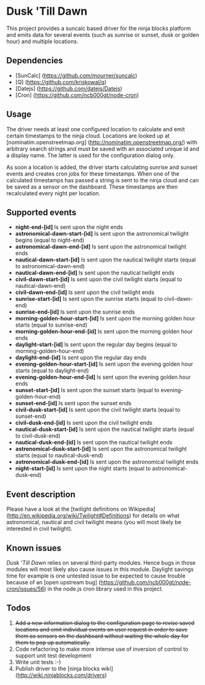Dusk 'Till Dawn
===============

This project provides a suncalc based driver for the ninja blocks platform and emits data for several events (such as sunrise or sunset, dusk or golden hour) and multiple locations.

Dependencies
------------

- [SunCalc] (https://github.com/mourner/suncalc)
- [Q] (https://github.com/kriskowal/q)
- [Datejs] (https://github.com/datejs/Datejs)
- [Cron] (https://github.com/ncb000gt/node-cron)

Usage
-----

The driver needs at least one configured location to calculate and emit certain timestamps to the ninja cloud. Locations are looked up at [nominatim.openstreetmap.org] (http://nominatim.openstreetmap.org/) with arbitrary search strings and must be saved with an associated unique id and a display name. The latter is used for the configuration dialog only. 

As soon a location is added, the driver starts calculating sunrise and sunset events and creates cron jobs for these timestamps. When one of the calculated timestamps has passed a string is sent to the ninja cloud and can be saved as a sensor on the dashboard. These timestamps are then recalculated every night per location.

Supported events
----------------

- **night-end-[id]** Is sent upon the night ends
- **astronomical-dawn-start-[id]** Is sent upon the astronomical twilight begins (equal to night-end)
- **astronomical-dawn-end-[id]** Is sent upon the astronomical twilight ends
- **nautical-dawn-start-[id]** Is sent upon the nautical twilight starts (equal to astronomical-dawn-end)
- **nautical-dawn-end-[id]** Is sent upon the nautical twilight ends
- **civil-dawn-start-[id]** Is sent upon the civil twilight starts (equal to nautical-dawn-end)
- **civil-dawn-end-[id]** Is sent upon the civil twilight ends
- **sunrise-start-[id]** Is sent upon the sunrise starts (equal to civil-dawn-end)
- **sunrise-end-[id]** Is sent upon the sunrise ends
- **morning-golden-hour-start-[id]** Is sent upon the morning golden hour starts (equal to sunrise-end)
- **morning-golden-hour-end-[id]** Is sent upon the morning golden hour ends
- **daylight-start-[id]** Is sent upon the regular day begins (equal to morning-golden-hour-end)
- **daylight-end-[id]** Is sent upon the regular day ends
- **evening-golden-hour-start-[id]** Is sent upon the evening golden hour starts (equal to daylight-end)
- **evening-golden-hour-end-[id]** Is sent upon the evening golden hour ends
- **sunset-start-[id]** Is sent upon the sunset starts (equal to evening-golden-hour-end)
- **sunset-end-[id]** Is sent upon the sunset ends
- **civil-dusk-start-[id]** Is sent upon the civil twilight starts (equal to sunset-end)
- **civil-dusk-end-[id]** Is sent upon the civil twilight ends
- **nautical-dusk-start-[id]** Is sent upon the nautical twilight starts (equal to civil-dusk-end)
- **nautical-dusk-end-[id]** Is sent upon the nautical twilight ends
- **astronomical-dusk-start-[id]** Is sent upon the astronomical twilight starts (equal to nautical-dusk-end)
- **astronomical-dusk-end-[id]** Is sent upon the astronomical twilight ends
- **night-start-[id]** Is sent upon the night starts (equal to astronomical-dusk-end)

Event description
------------------

Please have a look at the [twilight definitions on Wikipedia] (http://en.wikipedia.org/wiki/Twilight#Definitions) for details on what astronomical, nautical and civil twilight means (you will most likely be interested in civil twilight).

Known issues
------------

*Dusk 'Till Dawn* relies on several third-party modules. Hence bugs in those modules will most likely also cause issues in this module. Daylight savings time for example is one untested issue to be expected to cause trouble because of an [open upstream bug] (https://github.com/ncb000gt/node-cron/issues/56) in the node.js cron library used in this project.

Todos
-----

1. ~~Add a new information dialog to the configuration page to revise saved locations and emit individual events on user request in order to save them as sensors on the dashboard without waiting the whole day for them to pop up automatically.~~
2. Code refactoring to make more intense use of inversion of control to support unit test development
3. Write unit tests :-)
4. Publish driver to the [ninja blocks wiki] (http://wiki.ninjablocks.com/drivers)
